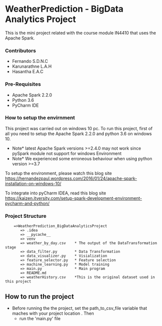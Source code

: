 # WeatherPrediction - BigData Analytics Project
This is the mini project related with the course module IN4410 that uses the Apache Spark.

### Contributors
* Fernando S.D.N.C
* Karunarathne L.A.H
* Hasantha E.A.C

### Pre-Requisites
* Apache Spark 2.2.0
* Python 3.6
* PyCharm IDE

### How to setup the envirnment
This project was carried out on windows 10 pc. To run this project, first of all you
need to setup the Apache Spark 2.2.0 and python 3.6 on windows 10.
* Note* latest Apache Spark versions >=2.4.0 may not work since pySpark module not support for windows Environment
* Note* We experienced some erroneous behaviour when using python version >=3.7
  
To setup the environment, please watch this blog site 
https://hernandezpaul.wordpress.com/2016/01/24/apache-spark-installation-on-windows-10/

To integrate into pyCharm IDEA, read this blog site
https://kaizen.itversity.com/setup-spark-development-environment-pycharm-and-python/


### Project Structure  
        =>WeatherPrediction_BigDataAnalyticsProject
           => .idea
           => __pycache__
           => venv
           => weather_by_day.csv    * The output of the DataTransformation stage
           => data_filter.py        * Data Transformation
           => data_visualizer.py    * Visialization
           => feature_selector.py   * Feature selection
           => machine_learning.py   * Model training 
           => main.py               * Main program
           => README.md             
           => weatherHistory.csv    *This is the original dataset used in this project





## How to run the project
* Before running the the project, set the path_to_csv_file variable that maches with your project location
. Then
    * run the 'main.py' file